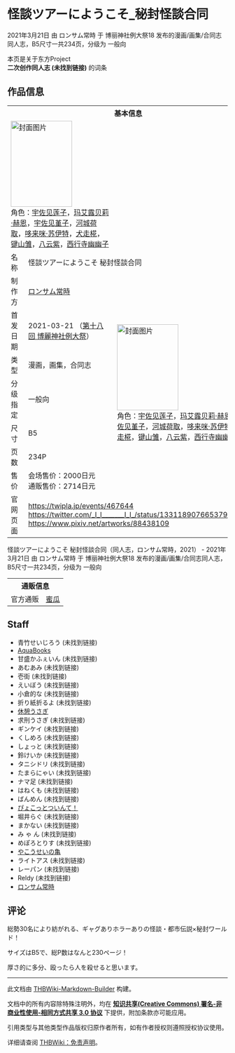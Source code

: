 # 怪談ツアーにようこそ_秘封怪談合同

<!-- source html: G:\repos\THBWiki-Markdown-Builder\THBWikiMarkdown\Temp\main\c\cc\ns0%3A%E6%80%AA%E8%AB%87%E3%83%84%E3%82%A2%E3%83%BC%E3%81%AB%E3%82%88%E3%81%86%E3%81%93%E3%81%9D_%E7%A7%98%E5%B0%81%E6%80%AA%E8%AB%87%E5%90%88%E5%90%8C.html -->

2021年3月21日 由 ロンサム常時 于 博丽神社例大祭18 发布的漫画/画集/合同志同人志，B5尺寸一共234页，分级为 一般向

本页是关于东方Project  
 **二次创作同人志 (未找到链接)** 的词条

## 作品信息

<table><tbody><tr><th colspan="3">基本信息</th></tr><tr><td class="cover-artwork-mobile" colspan="2"><a href="./文件-怪談ツアーにようこそ_秘封怪談合同封面.jpg.md" class="image" title="封面图片"><img alt="封面图片" src="https://upload.thwiki.cc/thumb/1/13/%E6%80%AA%E8%AB%87%E3%83%84%E3%82%A2%E3%83%BC%E3%81%AB%E3%82%88%E3%81%86%E3%81%93%E3%81%9D_%E7%A7%98%E5%B0%81%E6%80%AA%E8%AB%87%E5%90%88%E5%90%8C%E5%B0%81%E9%9D%A2.jpg/140px-%E6%80%AA%E8%AB%87%E3%83%84%E3%82%A2%E3%83%BC%E3%81%AB%E3%82%88%E3%81%86%E3%81%93%E3%81%9D_%E7%A7%98%E5%B0%81%E6%80%AA%E8%AB%87%E5%90%88%E5%90%8C%E5%B0%81%E9%9D%A2.jpg" decoding="async" loading="lazy" width="140" height="196" srcset="https://upload.thwiki.cc/thumb/1/13/%E6%80%AA%E8%AB%87%E3%83%84%E3%82%A2%E3%83%BC%E3%81%AB%E3%82%88%E3%81%86%E3%81%93%E3%81%9D_%E7%A7%98%E5%B0%81%E6%80%AA%E8%AB%87%E5%90%88%E5%90%8C%E5%B0%81%E9%9D%A2.jpg/210px-%E6%80%AA%E8%AB%87%E3%83%84%E3%82%A2%E3%83%BC%E3%81%AB%E3%82%88%E3%81%86%E3%81%93%E3%81%9D_%E7%A7%98%E5%B0%81%E6%80%AA%E8%AB%87%E5%90%88%E5%90%8C%E5%B0%81%E9%9D%A2.jpg 1.5x, https://upload.thwiki.cc/thumb/1/13/%E6%80%AA%E8%AB%87%E3%83%84%E3%82%A2%E3%83%BC%E3%81%AB%E3%82%88%E3%81%86%E3%81%93%E3%81%9D_%E7%A7%98%E5%B0%81%E6%80%AA%E8%AB%87%E5%90%88%E5%90%8C%E5%B0%81%E9%9D%A2.jpg/280px-%E6%80%AA%E8%AB%87%E3%83%84%E3%82%A2%E3%83%BC%E3%81%AB%E3%82%88%E3%81%86%E3%81%93%E3%81%9D_%E7%A7%98%E5%B0%81%E6%80%AA%E8%AB%87%E5%90%88%E5%90%8C%E5%B0%81%E9%9D%A2.jpg 2x" data-file-width="1464" data-file-height="2048"></a><div class="cover-char">角色：<a href="./宇佐见莲子.md" title="宇佐见莲子">宇佐见莲子</a>，<a href="./玛艾露贝莉·赫恩.md" title="玛艾露贝莉·赫恩">玛艾露贝莉·赫恩</a>，<a href="./宇佐见堇子.md" title="宇佐见堇子">宇佐见堇子</a>，<a href="./河城荷取.md" title="河城荷取">河城荷取</a>，<a href="./哆来咪·苏伊特.md" title="哆来咪·苏伊特">哆来咪·苏伊特</a>，<a href="./犬走椛.md" title="犬走椛">犬走椛</a>，<a href="./键山雏.md" title="键山雏">键山雏</a>，<a href="./八云紫.md" title="八云紫">八云紫</a>，<a href="./西行寺幽幽子.md" title="西行寺幽幽子">西行寺幽幽子</a></div></td>
</tr><tr><td class="label">名称</td><td colspan="2"> 怪談ツアーにようこそ 秘封怪談合同 </td></tr><tr><td class="label">制作方</td><td><a href="./ロンサム常時.md" title="ロンサム常時">ロンサム常時</a></td><td class="cover-artwork" rowspan="7" style="min-width:196px;"><a href="./文件-怪談ツアーにようこそ_秘封怪談合同封面.jpg.md" class="image" title="封面图片"><img alt="封面图片" src="https://upload.thwiki.cc/thumb/1/13/%E6%80%AA%E8%AB%87%E3%83%84%E3%82%A2%E3%83%BC%E3%81%AB%E3%82%88%E3%81%86%E3%81%93%E3%81%9D_%E7%A7%98%E5%B0%81%E6%80%AA%E8%AB%87%E5%90%88%E5%90%8C%E5%B0%81%E9%9D%A2.jpg/140px-%E6%80%AA%E8%AB%87%E3%83%84%E3%82%A2%E3%83%BC%E3%81%AB%E3%82%88%E3%81%86%E3%81%93%E3%81%9D_%E7%A7%98%E5%B0%81%E6%80%AA%E8%AB%87%E5%90%88%E5%90%8C%E5%B0%81%E9%9D%A2.jpg" decoding="async" loading="lazy" width="140" height="196" srcset="https://upload.thwiki.cc/thumb/1/13/%E6%80%AA%E8%AB%87%E3%83%84%E3%82%A2%E3%83%BC%E3%81%AB%E3%82%88%E3%81%86%E3%81%93%E3%81%9D_%E7%A7%98%E5%B0%81%E6%80%AA%E8%AB%87%E5%90%88%E5%90%8C%E5%B0%81%E9%9D%A2.jpg/210px-%E6%80%AA%E8%AB%87%E3%83%84%E3%82%A2%E3%83%BC%E3%81%AB%E3%82%88%E3%81%86%E3%81%93%E3%81%9D_%E7%A7%98%E5%B0%81%E6%80%AA%E8%AB%87%E5%90%88%E5%90%8C%E5%B0%81%E9%9D%A2.jpg 1.5x, https://upload.thwiki.cc/thumb/1/13/%E6%80%AA%E8%AB%87%E3%83%84%E3%82%A2%E3%83%BC%E3%81%AB%E3%82%88%E3%81%86%E3%81%93%E3%81%9D_%E7%A7%98%E5%B0%81%E6%80%AA%E8%AB%87%E5%90%88%E5%90%8C%E5%B0%81%E9%9D%A2.jpg/280px-%E6%80%AA%E8%AB%87%E3%83%84%E3%82%A2%E3%83%BC%E3%81%AB%E3%82%88%E3%81%86%E3%81%93%E3%81%9D_%E7%A7%98%E5%B0%81%E6%80%AA%E8%AB%87%E5%90%88%E5%90%8C%E5%B0%81%E9%9D%A2.jpg 2x" data-file-width="1464" data-file-height="2048"></a><div class="cover-char">角色：<a href="./宇佐见莲子.md" title="宇佐见莲子">宇佐见莲子</a>，<a href="./玛艾露贝莉·赫恩.md" title="玛艾露贝莉·赫恩">玛艾露贝莉·赫恩</a>，<a href="./宇佐见堇子.md" title="宇佐见堇子">宇佐见堇子</a>，<a href="./河城荷取.md" title="河城荷取">河城荷取</a>，<a href="./哆来咪·苏伊特.md" title="哆来咪·苏伊特">哆来咪·苏伊特</a>，<a href="./犬走椛.md" title="犬走椛">犬走椛</a>，<a href="./键山雏.md" title="键山雏">键山雏</a>，<a href="./八云紫.md" title="八云紫">八云紫</a>，<a href="./西行寺幽幽子.md" title="西行寺幽幽子">西行寺幽幽子</a></div></td>
</tr><tr><td class="label">首发日期</td><td>2021-03-21&#160;（<a href="/展会作品列表?e=%E5%8D%9A%E4%B8%BD%E7%A5%9E%E7%A4%BE%E4%BE%8B%E5%A4%A7%E7%A5%AD%2318">第十八回 博麗神社例大祭</a>）</td></tr><tr><td class="label">类型</td><td>漫画，画集，合同志</td></tr><tr><td class="label">分级指定</td><td>一般向</td></tr><tr><td class="label">尺寸</td><td>B5</td></tr><tr><td class="label">页数</td><td>234P</td></tr><tr><td class="label">售价</td><td>会场售价：2000日元<br>通贩售价：2714日元</td></tr>
<tr><td class="label">官网页面</td><td colspan="2"><a rel="nofollow" class="external free" href="https://twipla.jp/events/467644">https://twipla.jp/events/467644</a><br><a rel="nofollow" class="external free" href="https://twitter.com/_l_l_______l_l_/status/1331189076653797377">https://twitter.com/_l_l_______l_l_/status/1331189076653797377</a><br><a rel="nofollow" class="external free" href="https://www.pixiv.net/artworks/88438109">https://www.pixiv.net/artworks/88438109</a></td></tr></tbody></table>

怪談ツアーにようこそ 秘封怪談合同（同人志，ロンサム常時，2021） - 2021年3月21日 由 ロンサム常時 于 博丽神社例大祭18 发布的漫画/画集/合同志同人志，B5尺寸一共234页，分级为 一般向

<table><tbody><tr><th colspan="3">通贩信息</th></tr><tr><td class="label">官方通贩</td><td colspan="2"><a rel="nofollow" class="external text" href="https://www.melonbooks.co.jp/detail/detail.php?product_id=828245">蜜瓜</a></td></tr></tbody></table>



## Staff
- 青竹せいじろう (未找到链接)
- [AquaBooks](./AquaBooks.md)
- 甘盛かふぇいん (未找到链接)
- あむあみ (未找到链接)
- 壱街 (未找到链接)
- えいぼう (未找到链接)
- 小倉的な (未找到链接)
- 折り紙折るよ (未找到链接)
- [休憩うさぎ](./休憩うさぎ.md)
- 求刑うさぎ (未找到链接)
- ギンケイ (未找到链接)
- くしめろ (未找到链接)
- しょっと (未找到链接)
- 鈴けいか (未找到链接)
- タニシドリ (未找到链接)
- たまらにゃい (未找到链接)
- ナマ足 (未找到链接)
- はねくも (未找到链接)
- ばんめん (未找到链接)
- [ぴょこっとついんて！](./ぴょこっとついんて！.md)
- 堀井らぐ (未找到链接)
- まかない (未找到链接)
- み ゃ ん (未找到链接)
- めぽろとりす (未找到链接)
- [やこうせいの亀](./やこうせいの亀.md)
- ライトアス (未找到链接)
- レーパン (未找到链接)
- Reldy (未找到链接)
- [ロンサム常時](./ロンサム常時.md)


## 评论

  
総勢30名により紡がれる、ギャグありホラーありの怪談・都市伝説×秘封ワールド！  

サイズはB5で、総P数はなんと230ページ！  

厚さ的に多分、殴ったら人を殺せると思います。
  


  
  

  





---

此文档由 [THBWiki-Markdown-Builder](https://github.com/Delsin-Yu/THBWiki-Markdown-Builder) 构建。

文档中的所有内容除特殊注明外，均在 [**知识共享(Creative Commons) 署名-非商业性使用-相同方式共享 3.0 协议**](https://creativecommons.org/licenses/by-sa/3.0/deed.zh-hans) 下提供，附加条款亦可能应用。

引用类型与其他类型作品版权归原作者所有，如有作者授权则遵照授权协议使用。

详细请查阅 [THBWiki：免责声明](https://thbwiki.cc/THBWiki:%E5%85%8D%E8%B4%A3%E5%A3%B0%E6%98%8E)。

